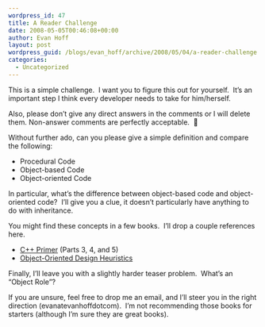```yaml
---
wordpress_id: 47
title: A Reader Challenge
date: 2008-05-05T00:46:08+00:00
author: Evan Hoff
layout: post
wordpress_guid: /blogs/evan_hoff/archive/2008/05/04/a-reader-challenge.aspx
categories:
  - Uncategorized
---
```

This is a simple challenge.&nbsp; I want you to figure this out for yourself.&nbsp; It&#8217;s an important step I think every developer needs to take for him/herself.

Also, please don&#8217;t give any direct answers in the comments&nbsp;or I will delete them. Non-answer comments are perfectly acceptable.&nbsp; 🙂

Without further ado, can you please give a simple definition and compare the following:

  * Procedural Code
  * Object-based Code
  * Object-oriented Code

In particular, what&#8217;s the difference between object-based code and object-oriented code?&nbsp; I&#8217;ll give you a clue, it doesn&#8217;t particularly have anything to do with inheritance.

You might find these concepts in a few books.&nbsp; I&#8217;ll drop a couple references here.

  * <a href="http://www.amazon.com/C%2B%2B-Primer-4th-Stanley-Lippman/dp/0201721481/" target="_blank">C++ Primer</a> (Parts 3, 4, and 5)
  * <a href="http://www.amazon.com/Object-Oriented-Design-Heuristics-Arthur-Riel/dp/020163385X" target="_blank">Object-Oriented Design Heuristics</a>

Finally, I&#8217;ll leave you with a slightly harder teaser problem.&nbsp; What&#8217;s an &#8220;Object Role&#8221;?

If you are unsure, feel free to drop me an email, and I&#8217;ll steer you in the right direction (evanatevanhoffdotcom).&nbsp; I&#8217;m not recommending those books for starters (although I&#8217;m sure they are great books).